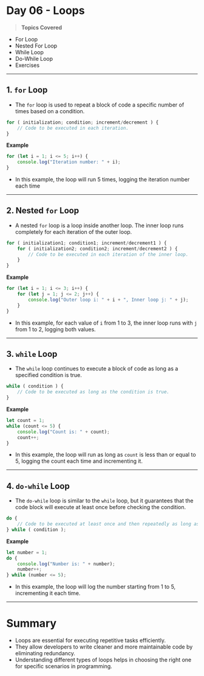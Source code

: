 # Day 06 - Loops

> **Topics Covered**
- For Loop
- Nested For Loop
- While Loop
- Do-While Loop
- Exercises

---

## 1. `for` Loop
- The `for` loop is used to repeat a block of code a specific number of times based on a condition.
```javascript
for ( initialization; condition; increment/decrement ) {
    // Code to be executed in each iteration.   
}
```

**Example**
```javascript
for (let i = 1; i <= 5; i++) {
    console.log("Iteration number: " + i);
}
```
- In this example, the loop will run 5 times, logging the iteration number each time
  
---

## 2. Nested `for` Loop
- A nested `for` loop is a loop inside another loop. The inner loop runs completely for each iteration of the outer loop.
```javascript
for ( initialization1; condition1; increment/decrement1 ) {
    for ( initialization2; condition2; increment/decrement2 ) {
        // Code to be executed in each iteration of the inner loop.
    }
}
```    

**Example**
```javascript
for (let i = 1; i <= 3; i++) {
    for (let j = 1; j <= 2; j++) {
        console.log("Outer loop i: " + i + ", Inner loop j: " + j);
    }
}
```
- In this example, for each value of `i` from 1 to 3, the inner loop runs with `j` from 1 to 2, logging both values.

---

## 3. `while` Loop
- The `while` loop continues to execute a block of code as long as a specified condition is true.
```javascript
while ( condition ) {
    // Code to be executed as long as the condition is true.
}
``` 
**Example**
```javascript
let count = 1;
while (count <= 5) {
    console.log("Count is: " + count);
    count++;
}
```
- In this example, the loop will run as long as `count` is less than or equal to 5, logging the count each time and incrementing it.

---

## 4. `do-while` Loop
- The `do-while` loop is similar to the `while` loop, but it guarantees that the code block will execute at least once before checking the condition.
```javascript
do {
    // Code to be executed at least once and then repeatedly as long as the condition is true.
} while ( condition );
```

**Example**
```javascript 
let number = 1;
do {
    console.log("Number is: " + number);
    number++;
} while (number <= 5);
```
- In this example, the loop will log the number starting from 1 to 5, incrementing it each time.

---

# Summary
- Loops are essential for executing repetitive tasks efficiently.
- They allow developers to write cleaner and more maintainable code by eliminating redundancy.
- Understanding different types of loops helps in choosing the right one for specific scenarios in programming.


